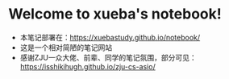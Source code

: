 # Welcome to xueba's notebook!

- 本笔记部署在：https://xuebastudy.github.io/notebook/
- 这是一个相对简陋的笔记网站
- 感谢ZJU一众大佬、前辈、同学的笔记氛围，部分可见：https://isshikihugh.github.io/zju-cs-asio/